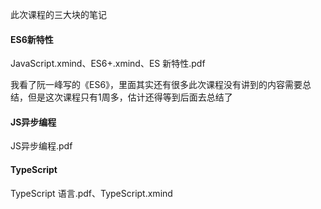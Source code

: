 

此次课程的三大块的笔记


#### ES6新特性

JavaScript.xmind、ES6+.xmind、ES 新特性.pdf

我看了阮一峰写的《ES6》，里面其实还有很多此次课程没有讲到的内容需要总结，但是这次课程只有1周多，估计还得等到后面去总结了

#### JS异步编程

JS异步编程.pdf

#### TypeScript

TypeScript 语言.pdf、TypeScript.xmind


